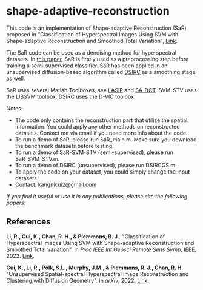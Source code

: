 # shape-adaptive-reconstruction


This code is an implementation of Shape-adaptive Reconstruction (SaR) proposed in "Classification of Hyperspectral Images Using SVM with Shape-adaptive Reconstruction and Smoothed Total Variation", [Link](https://arxiv.org/abs/2203.15619). 

The SaR code can be used as a denoising method for hyperspectral datasets. In [this paper](https://arxiv.org/abs/2203.15619), SaR is firstly used as a preprocessing step before training a semi-supervised classifier. SaR has been applied in an unsupervised diffusion-based algorithm called [DSIRC](https://arxiv.org/abs/2204.13497) as a smoothing stage as well.

SaR uses several Matlab Toolboxes, see [LASIP](https://webpages.tuni.fi/lasip/2D/) and [SA-DCT](https://webpages.tuni.fi/foi/SA-DCT/). SVM-STV uses the [LIBSVM](https://www.csie.ntu.edu.tw/~cjlin/libsvm/) toolbox. DSIRC uses the [D-VIC](https://github.com/sampolk/D-VIC) toolbox.

Notes:
- The code only contains the reconstruction part that utilize the spatial information. You could apply any other methods on reconstructed datasets. Contact me via email if you need more info about the code.
- To run a demo of SaR, please run SaR_main.m. Make sure you download the benchmark datasets before testing.
- To run a demo of SaR-SVM-STV (semi-supervised), please run SaR_SVM_STV.m. 
- To run a demo of DSIRC (unsupervised), please run DSIRCGS.m. 
- To apply the code on your dataset, you could simply change the input datasets.
- Contact: kangnicui2@gmail.com

*If you find it useful or use it in any publications, please cite the following papers:*
## References

**Li, R., Cui, K., Chan, R. H., & Plemmons, R. J.**. "Classification of Hyperspectral Images Using SVM with Shape-adaptive Reconstruction and Smoothed Total Variation". in *Proc IEEE Int Geosci Remote Sens Symp*, IEEE, 2022. [Link](https://arxiv.org/abs/2203.15619).

**Cui, K., Li, R., Polk, S.L., Murphy, J.M., & Plemmons, R. J., Chan, R. H.**. "Unsupervised Spatial-spectral Hyperspectral Image Reconstruction and Clustering with Diffusion Geometry". in *arXiv*, 2022. [Link](https://arxiv.org/abs/2204.13497).
